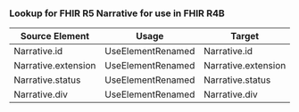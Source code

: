 ### Lookup for FHIR R5 Narrative for use in FHIR R4B

| Source Element | Usage | Target |
| -------------- | ----- | ------ |
| Narrative.id | UseElementRenamed | Narrative.id |
| Narrative.extension | UseElementRenamed | Narrative.extension |
| Narrative.status | UseElementRenamed | Narrative.status |
| Narrative.div | UseElementRenamed | Narrative.div |

